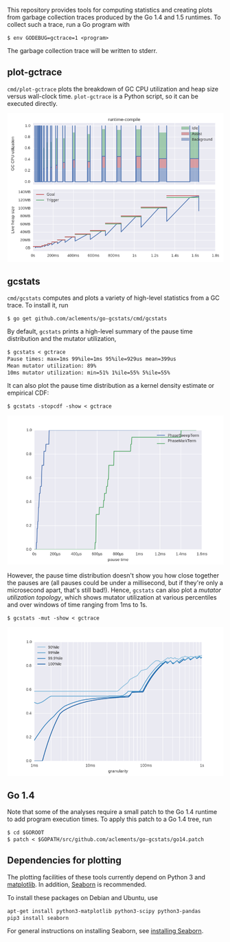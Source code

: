 This repository provides tools for computing statistics and creating
plots from garbage collection traces produced by the Go 1.4 and 1.5
runtimes. To collect such a trace, run a Go program with

    $ env GODEBUG=gctrace=1 <program>

The garbage collection trace will be written to stderr.

plot-gctrace
------------

`cmd/plot-gctrace` plots the breakdown of GC CPU utilization and heap
size versus wall-clock time. `plot-gctrace` is a Python script, so it
can be executed directly.

![plot-gctrace output](/media/plot-gctrace.png)

gcstats
-------

`cmd/gcstats` computes and plots a variety of high-level statistics
from a GC trace. To install it, run

    $ go get github.com/aclements/go-gcstats/cmd/gcstats

By default, `gcstats` prints a high-level summary of the pause time
distribution and the mutator utilization,

    $ gcstats < gctrace
    Pause times: max=1ms 99%ile=1ms 95%ile=929us mean=399us
    Mean mutator utilization: 89%
    10ms mutator utilization: min=51% 1%ile=55% 5%ile=55%

It can also plot the pause time distribution as a kernel density
estimate or empirical CDF:

    $ gcstats -stopcdf -show < gctrace
![gcstats -stopcdf output](/media/stopcdf.png)

However, the pause time distribution doesn't show you how close
together the pauses are (all pauses could be under a millisecond, but
if they're only a microsecond apart, that's still bad!). Hence,
`gcstats` can also plot a *mutator utilization topology*, which shows
mutator utilization at various percentiles and over windows of time
ranging from 1ms to 1s.

    $ gcstats -mut -show < gctrace
![gcstats -mut output](/media/mut.png)

Go 1.4
------

Note that some of the analyses require a small patch to the Go 1.4
runtime to add program execution times. To apply this patch to a
Go 1.4 tree, run

    $ cd $GOROOT
    $ patch < $GOPATH/src/github.com/aclements/go-gcstats/go14.patch

Dependencies for plotting
-------------------------

The plotting facilities of these tools currently depend on Python 3
and [matplotlib](http://matplotlib.org/). In addition,
[Seaborn](http://stanford.edu/~mwaskom/software/seaborn/) is
recommended.

To install these packages on Debian and Ubuntu, use

    apt-get install python3-matplotlib python3-scipy python3-pandas
    pip3 install seaborn

For general instructions on installing Seaborn, see [installing
Seaborn](http://stanford.edu/~mwaskom/software/seaborn/installing.html).
